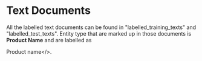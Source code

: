 # Text Documents
All the labelled text documents can be found in "labelled_training_texts" and "labelled_test_texts". Entity type that are marked up in those documents is **Product Name** and are labelled as <p>Product name</>.  

